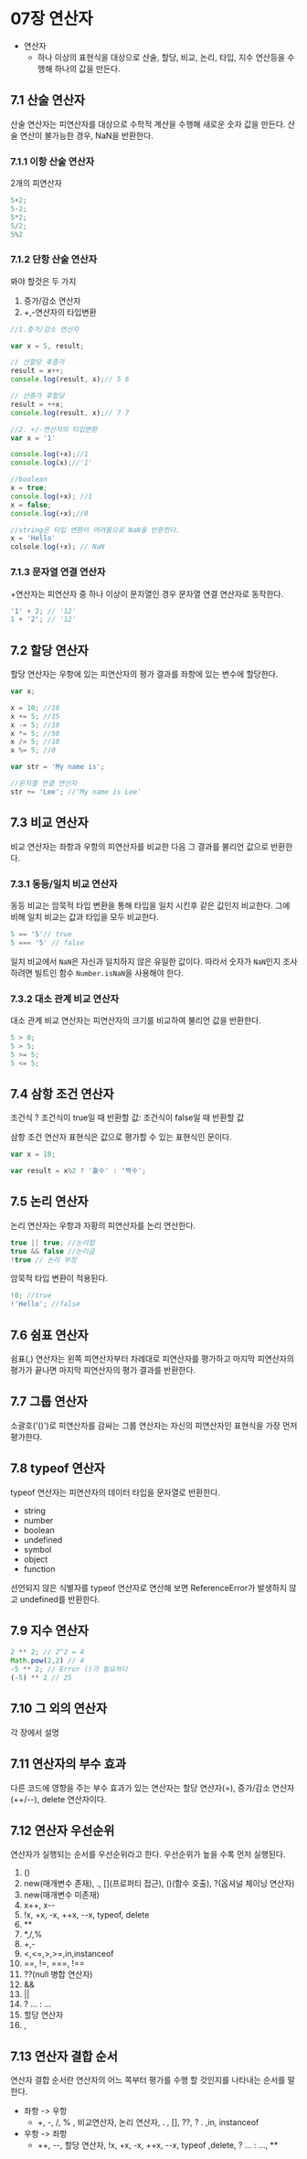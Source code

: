 # 07장 연산자

- 연산자
  - 하나 이상의 표현식을 대상으로 산술, 할당, 비교, 논리, 타입, 지수 연산등을 수행해 하나의 값을 만든다.

## 7.1 산술 연산자

산술 연산자는 피연산자를 대상으로 수학적 계산을 수행해 새로운 숫자 값을 만든다. 산술 연산이 불가능한 경우, NaN을 반환한다.

### 7.1.1 이항 산술 연산자

2개의 피연산자

```javascript
5+2;
5-2;
5*2;
5/2;
5%2
```

### 7.1.2 단항 산술 연산자

봐야 할것은 두 가지

1. 증가/감소 연산자
2. +,-연산자의 타입변환

```javascript
//1.증가/감소 연산자

var x = 5, result;

// 선할당 후증가
result = x++;
console.log(result, x);// 5 6

// 선증가 후할당
result = ++x;
console.log(result, x);// 7 7
```

```javascript
//2. +/-연산자의 타입변환
var x = '1'

console.log(+x);//1
console.log(x);//'1'

//boolean
x = true;
console.log(+x); //1
x = false;
console.log(+x);//0

//string은 타입 변환이 어려움으로 NaN을 반환한다.
x = 'Hello'
colsole.log(+x); // NaN
```

### 7.1.3 문자열 연결 연산자

+연산자는 피연산자 중 하나 이상이 문자열인 경우 문자열 연결 연산자로 동작한다.

```javascript
'1' + 2; // '12'
1 + '2'; // '12'
```

## 7.2 할당 연산자

할당 연산자는 우항에 있는 피연산자의 평가 결과를 좌항에 있는 변수에 할당한다.

```javascript
var x;

x = 10; //10
x += 5; //15
x -= 5; //10
x *= 5; //50
x /= 5; //10
x %= 5; //0

var str = 'My name is';

//문자열 연결 연산자
str += 'Lee'; //'My name is Lee'
```

## 7.3 비교 연산자

비교 연산자는 좌항과 우항의 피연산자를 비교한 다음 그 결과를 불리언 값으로 반환한다.

### 7.3.1 동등/일치 비교 연산자

동등 비교는 암묵적 타입 변환을 통해 타입을 일치 시킨후 같은 값인지 비교한다. 그에 비해 일치 비교는 값과 타입을 모두 비교한다.

```javascript
5 == '5'// true
5 === '5' // false
```

일치 비교에서 `NaN`은 자신과 일치하지 않은 유일한 값이다. 따라서 숫자가 `NaN`인지 조사하려면 빌트인 함수 `Number.isNaN`을 사용해야 한다.

### 7.3.2 대소 관계 비교 연산자

대소 관계 비교 연산자는 피연산자의 크기를 비교하여 불리언 값을 반환한다.

```javascript
5 > 0;
5 > 5;
5 >= 5;
5 <= 5;
```

## 7.4 삼항 조건 연산자

조건식 ? 조건식이 true일 때 반환할 값: 조건식이 false일 때 반환할 값

삼항 조건 연산자 표현식은 값으로 평가할 수 있는 표현식인 문이다.

```javascript
var x = 10;

var result = x%2 ? '홀수' : '짝수';
```

## 7.5 논리 연산자

논리 연산자는 우항과 자황의 피연산자를 논리 연산한다.

```javascript
true || true; //논리합
true && false //논리곱
!true // 논리 부정
```

암묵적 타입 변환이 적용된다.

```javascript
!0; //true
!'Hello'; //false
```

## 7.6 쉼표 연산자

쉼표(,) 연산자는 왼쪽 피연산자부터 차례대로 피연산자를 평가하고 마지막 피연산자의 평가가 끝나면 마지막 피연산자의 평가 결과를 반환한다.

## 7.7 그룹 연산자

소괄호('()')로 피연산자를 감싸는 그룹 연산자는 자신의 피연산자인 표현식을 가장 먼저 평가한다.

## 7.8 typeof 연산자

typeof 연산자는 피연산자의 데이터 타입을 문자열로 반환한다.

- string
- number
- boolean
- undefined
- symbol
- object
- function

선언되지 않은 식별자를 typeof 연산자로 연산해 보면 ReferenceError가 발생하지 않고 undefined를 반환한다.

## 7.9 지수 연산자

```javascript
2 ** 2; // 2^2 = 4
Math.pow(2,2) // 4
-5 ** 2; // Error ()가 필요하다
(-5) ** 2 // 25
```

## 7.10 그 외의 연산자

각 장에서 설명

## 7.11 연산자의 부수 효과

다른 코드에 영향을 주는 부수 효과가 있는 연산자는 할당 연산자(=), 증가/감소 연산자(++/--), delete 연산자이다.

## 7.12 연산자 우선순위

연산자가 실행되는 순서를 우선순위라고 한다. 우선순위가 높을 수록 먼저 실행된다.

1. ()
2. new(매개변수 존재), ., [](프로퍼티 접근), ()(함수 호출), ?(옵셔널 체이닝 연산자)
3. new(매개변수 미존재)
4. x++, x--
5. !x, +x, -x, ++x, --x, typeof, delete
6. **
7. *,/,%
8. +,-
9. <,<=,>,>=,in,instanceof
10. ==, !=, ===, !==
11. ??(null 병합 연산자)
12. &&
13. ||
14. ? ... : ...
15. 할당 연산자
16. ,

## 7.13 연산자 결합 순서

연산자 결합 순서란 연산자의 어느 쪽부터 평가를 수행 할 것인지를 나타내는 순서를 말한다.

- 좌항 -> 우항
  - +, -, /, % , 비교연산자, 논리 연산자, . , [], ??, ? . ,in, instanceof
- 우항 -> 좌항
  - ++, --, 할당 연산자, !x, +x, -x, ++x, --x, typeof ,delete, ? ... : ..., **

